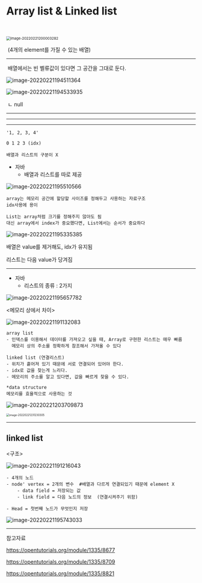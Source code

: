 # Array list  & Linked list

​	

<img src="%EC%97%B0%EA%B2%B0%EB%A6%AC%EC%8A%A4%ED%8A%B8.assets/image-20220221200003282.png" alt="image-20220221200003282" style="zoom:67%;" />

​			(4개의 element를 가질 수 있는 배열)

---

​						배열에서는 빈 벨류값이 있다면 그 공간을 그대로 둔다.

![image-20220221194511364](%EC%97%B0%EA%B2%B0%EB%A6%AC%EC%8A%A4%ED%8A%B8.assets/image-20220221194511364.png)

![image-20220221194533935](%EC%97%B0%EA%B2%B0%EB%A6%AC%EC%8A%A4%ED%8A%B8.assets/image-20220221194533935.png)

​																														ㄴ null

---

---

---



```
'1, 2, 3, 4'

0 1 2 3 (idx)

배열과 리스트의 구분이 X
```



- 자바
  - 배열과 리스트를 따로 제공

![image-20220221195510566](%EC%97%B0%EA%B2%B0%EB%A6%AC%EC%8A%A4%ED%8A%B8.assets/image-20220221195510566.png)

```
array는 메모리 공간에 할당할 사이즈를 정해두고 사용하는 자료구조
idx사용에 용이

List는 array처럼 크기를 정해주지 않아도 됨
대신 array에서 index가 중요했다면, List에서는 순서가 중요하다
```

![image-20220221195335385](%EC%97%B0%EA%B2%B0%EB%A6%AC%EC%8A%A4%ED%8A%B8.assets/image-20220221195335385.png)

배열은 value를 제거해도, idx가 유지됨

리스트는 다음 value가 당겨짐

---

- 자바
  - 리스트의 종류 : 2가지

![image-20220221195657782](%EC%97%B0%EA%B2%B0%EB%A6%AC%EC%8A%A4%ED%8A%B8.assets/image-20220221195657782.png)



<메모리 상에서 차이>

![image-20220221191132083](%EC%97%B0%EA%B2%B0%EB%A6%AC%EC%8A%A4%ED%8A%B8.assets/image-20220221191132083.png)

```
array list
- 인덱스를 이용해서 데이터를 가져오고 싶을 때, Array로 구현한 리스트는 매우 빠름
  메모리 상의 주소를 정확하게 참조해서 가져올 수 있다
  
linked list (연결리스트)
- 위치가 흩어져 있기 때문에 서로 연결되어 있어야 한다.
- idx로 값을 찾는게 느리다.
- 메모리의 주소를 알고 있다면, 값을 빠르게 찾을 수 있다.

*data structure
메모리를 효율적으로 사용하는 것
```

![image-20220221203709873](%EC%97%B0%EA%B2%B0%EB%A6%AC%EC%8A%A4%ED%8A%B8.assets/image-20220221203709873.png)

<img src="%EC%97%B0%EA%B2%B0%EB%A6%AC%EC%8A%A4%ED%8A%B8.assets/image-20220221231230305.png" alt="image-20220221231230305" style="zoom: 50%;" />

---

## linked list

<구조>

![image-20220221191216043](%EC%97%B0%EA%B2%B0%EB%A6%AC%EC%8A%A4%ED%8A%B8.assets/image-20220221191216043.png)

```
- 4개의 노드
- node' vertex = 2개의 변수  #배열과 다르게 연결되있기 때문에 element X
	- data field = 저장되는 값
	- link field = 다음 노드의 정보  (연결시켜주기 위함)
	
- Head = 첫번째 노드가 무엇인지 저장
```



![image-20220221195743033](%EC%97%B0%EA%B2%B0%EB%A6%AC%EC%8A%A4%ED%8A%B8.assets/image-20220221195743033.png)



---

참고자료

https://opentutorials.org/module/1335/8677

https://opentutorials.org/module/1335/8709

https://opentutorials.org/module/1335/8821